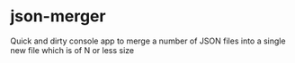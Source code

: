 json-merger
================

Quick and dirty console app to merge a number of JSON files into a single new file which is of N or less size
